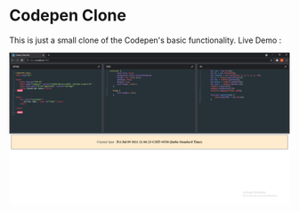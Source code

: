 # Codepen Clone

This is just a small clone of the Codepen's basic functionality.
Live Demo : 

![alt text](https://github.com/AbhiramiTS/codepen-clone/blob/main/codepen.png)